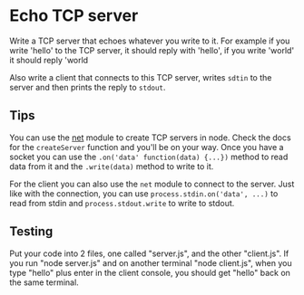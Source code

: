 # Echo TCP server

Write a TCP server that echoes whatever you write to it. For example if you write 'hello' to the TCP server, it should reply with
'hello', if you write 'world' it should reply 'world

Also write a client that connects to this TCP server, writes `sdtin` to the server and then prints the reply to `stdout`.

## Tips

You can use the [net](https://nodejs.org/api/net.html) module to create TCP servers in node. Check the docs for the `createServer` function
and you'll be on your way. Once you have a socket you can use the `.on('data' function(data) {...})` method to read data from it and the
`.write(data)` method to write to it.

For the client you can also use the `net` module to connect to the server. Just like with the connection, you can use `process.stdin.on('data', ...)`
to read from stdin and `process.stdout.write` to write to stdout.

## Testing

Put your code into 2 files, one called "server.js", and the other "client.js". If you run "node server.js" and on another terminal
"node client.js", when you type "hello" plus enter in the client console, you should get "hello" back on the same terminal.
